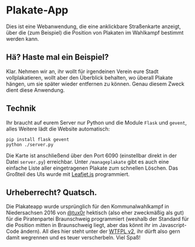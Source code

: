 # Plakate-App

Dies ist eine Webanwendung, die eine anklickbare Straßenkarte anzeigt, über die (zum Beispiel) die Position von Plakaten im Wahlkampf bestimmt werden kann.

## Hä? Haste mal ein Beispiel?

Klar. Nehmen wir an, ihr wollt für irgendeinen Verein eure Stadt vollplakatieren, wollt aber den Überblick behalten, wo überall Plakate hängen, um sie später wieder entfernen zu können. Genau diesem Zweck dient diese Anwendung.

## Technik

Ihr braucht auf eurem Server nur Python und die Module `Flask` und `gevent`, alles Weitere lädt die Website automatisch:

    pip install flask gevent
    python ./server.py

Die Karte ist anschließend über den Port 6090 (einstellbar direkt in der Datei `server.py`) erreichbar. Unter `/manageplakate` gibt es auch eine einfache Liste aller eingetragenen Plakate zum schnellen Löschen. Das Großteil des UIs wurde mit [Leafjet.js](http://leafletjs.com/) programmiert.

## Urheberrecht? Quatsch.

Die Plakateapp wurde ursprünglich für den Kommunalwahlkampf in Niedersachsen 2016 von [@tux0r](https://twitter.com/tux0r) hektisch (also eher zweckmäßig als gut) für die Piratenpartei Braunschweig programmiert (weshalb der Standard für die Position mitten in Braunschweig liegt, aber das könnt ihr im Javascript-Code ändern). All dies hier steht unter der [WTFPL v2](http://www.wtfpl.net/txt/copying/), ihr dürft also gern damit wegrennen und es teuer verscherbeln. Viel Spaß!
